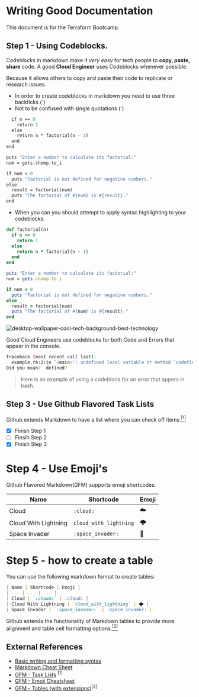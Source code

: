 # Writing Good Documentation
This document is for the Terraform Bootcamp. 

## Step 1 - Using Codeblocks.

Codeblocks in markdown make it *very easy* for tech people to **copy, paste, share** code.
A good __Cloud Engineer__ uses Codeblocks whenever possible. 

Because it allows others to copy and paste their code to replicate or research issues. 

- In order to create codeblocks in markdown you need to use three backticks (`)
- Not to be confused with single quotations (')
  
```def factorial(n)
  if n == 0
    return 1
  else
    return n * factorial(n - 1)
  end
end

puts "Enter a number to calculate its factorial:"
num = gets.chomp.to_i

if num < 0
  puts "Factorial is not defined for negative numbers."
else
  result = factorial(num)
  puts "The factorial of #{num} is #{result}."
end
```

- When you can you should attempt to apply syntac highlighting to your codeblocks.

```ruby
def factorial(n)
  if n == 0
    return 1
  else
    return n * factorial(n - 1)
  end
end

puts "Enter a number to calculate its factorial:"
num = gets.chomp.to_i

if num < 0
  puts "Factorial is not defined for negative numbers."
else
  result = factorial(num)
  puts "The factorial of #{num} is #{result}."
end
```

![desktop-wallpaper-cool-tech-background-best-technology](https://github.com/Dreadstar22/github-docs-example/assets/66575153/764368aa-70a8-4e7f-9b5b-e840c5f17969)

Good Cloud Engineers use codeblocks for both Code and Errors that appear in the console.

```bash
Traceback (most recent call last):
  example.rb:2:in `<main>': undefined local variable or method `undefined_variable' for main:Object (NameError)
Did you mean?  defined?
```
> Here is an example of using a codeblock for an error that appers in bash.

## Step 3 - Use Github Flavored Task Lists

Github extends Markdown to have a list where you can check off items.[<sup>[1]</sup>](#external-references)

- [x] Finish Step 1
- [ ] Finsih Step 2
- [x] Finish Step 3

# Step 4 - Use Emoji's

Github Flavored Markdown(GFM) supports emoji shortcodes.

| Name | Shortcode | Emoji |
| --- | --- | --- |
| Cloud | `:cloud:` | :cloud: |
| Cloud With Lightning | `cloud_with_lightning` | 🌩️ |
| Space Invader | `:space_invader:` | :space_invader: |

# Step 5 - how to create a table

You can use the following markdown format to create tables:
```md
| Name | Shortcode | Emoji |
| --- | --- | --- |
| Cloud | `:cloud:` | :cloud: |
| Cloud With Lightning | `cloud_with_lightning` | 🌩️ |
| Space Invader | `:space_invader:` | :space_invader: |
```
Github extends the functionality of Markdown tables to provide more alignment and table cell formatting options.[<sup>[2]</sup>](#external-references)

## External References

- [Basic writing and formatting syntax](https://docs.github.com/en/get-started/writing-on-github/getting-started-with-writing-and-formatting-on-github/basic-writing-and-formatting-syntax)
- [Markdown Cheat Sheet](https://www.markdownguide.org/cheat-sheet/)
- [GFM - Task Lists](https://docs.github.com/en/get-started/writing-on-github/getting-started-with-writing-and-formatting-on-github/basic-writing-and-formatting-syntax#task-lists) <sup>[1]</sup>
- [GFM - Emoji Cheatsheet](https://github.com/ikatyang/emoji-cheat-sheet)
- [GFM - Tables (with extensions)](https://github.github.com/gfm/#tables-extension-)<sup>[2]</sup>

